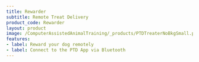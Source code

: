 ```yaml
---
title: Rewarder
subtitle: Remote Treat Delivery
product_code: Rewarder
layout: product
image: /ComputerAssistedAnimalTraining/_products/PTDTreaterNoBkgSmall.png
features:
- label: Reward your dog remotely
- label: Connect to the PTD App via Bluetooth
---
```

